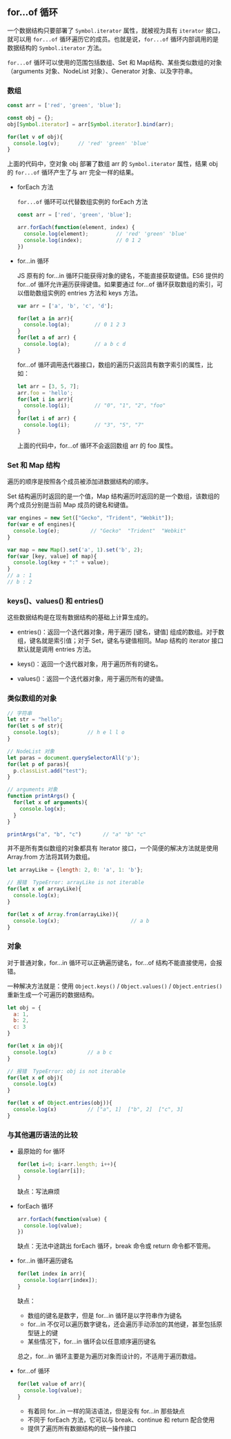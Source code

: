 ## for...of 循环

一个数据结构只要部署了 `Symbol.iterator` 属性，就被视为具有 `iterator` 接口，就可以用 `for...of` 循环遍历它的成员。也就是说，`for...of` 循环内部调用的是数据结构的 `Symbol.iterator` 方法。

`for...of` 循环可以使用的范围包括数组、Set 和 Map结构、某些类似数组的对象（arguments 对象、NodeList 对象）、Generator 对象、以及字符串。


### 数组

```js
const arr = ['red', 'green', 'blue'];

const obj = {};
obj[Symbol.iterator] = arr[Symbol.iterator].bind(arr);

for(let v of obj){
  console.log(v);      // 'red' 'green' 'blue'
}
```

上面的代码中，空对象 obj 部署了数组 arr 的 `Symbol.iterator` 属性，结果 obj 的 `for...of` 循环产生了与 arr 完全一样的结果。


- forEach 方法

  `for...of` 循环可以代替数组实例的 forEach 方法
  
  ```js
  const arr = ['red', 'green', 'blue'];
  
  arr.forEach(function(element, index) {
    console.log(element);         // 'red' 'green' 'blue'
    console.log(index);           // 0 1 2
  })
  ```

- for...in 循环 

  JS 原有的 for...in 循环只能获得对象的键名，不能直接获取键值。ES6 提供的 for...of 循环允许遍历获得键值。如果要通过 for...of 循环获取数组的索引，可以借助数组实例的 entries 方法和 keys 方法。
  
  ```js
  var arr = ['a', 'b', 'c', 'd'];
  
  for(let a in arr){ 
    console.log(a);        // 0 1 2 3
  }
  for(let a of arr) { 
    console.log(a);        // a b c d
  }
  ```
  
  for...of 循环调用迭代器接口，数组的遍历只返回具有数字索引的属性，比如：
  
  ```js
  let arr = [3, 5, 7]; 
  arr.foo = 'hello'; 
  for(let i in arr){ 
    console.log(i);        // "0", "1", "2", "foo"
  }
  for(let i of arr) { 
    console.log(i);        // "3", "5", "7"
  }
  ```
  
  上面的代码中，for...of 循环不会返回数组 arr 的 foo 属性。


### Set 和 Map 结构

遍历的顺序是按照各个成员被添加进数据结构的顺序。

Set 结构遍历时返回的是一个值，Map 结构遍历时返回的是一个数组，该数组的两个成员分别是当前 Map 成员的键名和键值。

```js
var engines = new Set(["Gecko", "Trident", "Webkit"]);
for(var e of engines){
  console.log(e);          // "Gecko"  "Trident"  "Webkit"
}

var map = new Map().set('a', 1).set('b', 2);
for(var [key, value] of map){
  console.log(key + ":" + value);
}
// a : 1
// b : 2
```


### keys()、values() 和 entries()

这些数据结构是在现有数据结构的基础上计算生成的。

- entries()：返回一个迭代器对象，用于遍历 [键名，键值] 组成的数组。对于数组，键名就是索引值；对于 Set，键名与键值相同。Map 结构的 iterator 接口默认就是调用 entries 方法。

- keys()：返回一个迭代器对象，用于遍历所有的键名。

- values()：返回一个迭代器对象，用于遍历所有的键值。 


### 类似数组的对象

```js
// 字符串
let str = "hello";
for(let s of str){
  console.log(s);         // h e l l o
}
```

```js
// NodeList 对象
let paras = document.querySelectorAll('p');
for(let p of paras){
  p.classList.add("test");
}
```

```js
// arguments 对象
function printArgs() {
  for(let x of arguments){
    console.log(x);
  }
}

printArgs("a", "b", "c")       // "a" "b" "c"
```

并不是所有类似数组的对象都具有 Iterator 接口，一个简便的解决方法就是使用 Array.from 方法将其转为数组。

```js
let arrayLike = {length: 2, 0: 'a', 1: 'b'};

// 报错  TypeError: arrayLike is not iterable
for(let x of arrayLike){
  console.log(x);
}

for(let x of Array.from(arrayLike)){
  console.log(x);                       // a b
}
```


### 对象

对于普通对象，for...in 循环可以正确遍历键名，for...of 结构不能直接使用，会报错。

一种解决方法就是：使用 `Object.keys()` / `Object.values()` / `Object.entries()` 重新生成一个可遍历的数据结构。

```js
let obj = {
  a: 1,
  b: 2,
  c: 3
}

for(let x in obj){
  console.log(x)          // a b c
}

// 报错  TypeError: obj is not iterable
for(let x of obj){
  console.log(x)          
}

for(let x of Object.entries(obj)){
  console.log(x)          // ["a", 1]  ["b", 2]  ["c", 3]
}
```


### 与其他遍历语法的比较

- 最原始的 for 循环

  ```js
  for(let i=0; i<arr.length; i++){
    console.log(arr[i]);
  }
  ```
  缺点：写法麻烦


- forEach 循环

  ```js
  arr.forEach(function(value) {
    console.log(value);
  })
  ```
  缺点：无法中途跳出 forEach 循环，break 命令或 return 命令都不管用。


- for...in 循环遍历键名

  ```js
  for(let index in arr){
    console.log(arr[index]);
  }
  ```
  缺点：
  - 数组的键名是数字，但是 for...in 循环是以字符串作为键名
  - for...in 不仅可以遍历数字键名，还会遍历手动添加的其他键，甚至包括原型链上的键
  - 某些情况下，for...in 循环会以任意顺序遍历键名

  总之，for...in 循环主要是为遍历对象而设计的，不适用于遍历数组。


- for...of 循环

  ```js
  for(let value of arr){
    console.log(value);
  }
  ```
  - 有着同 for...in 一样的简洁语法，但是没有 for...in 那些缺点
  - 不同于 forEach 方法，它可以与 break、continue 和 return 配合使用
  - 提供了遍历所有数据结构的统一操作接口



